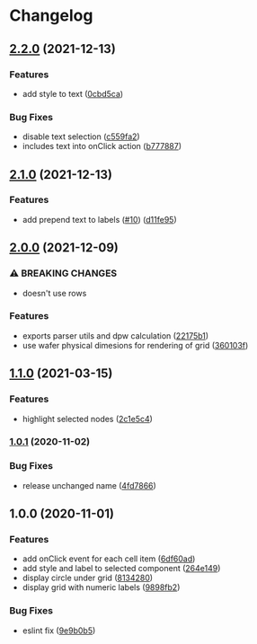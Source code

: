 # Changelog

## [2.2.0](https://www.github.com/zakodium/react-wafer/compare/v2.1.0...v2.2.0) (2021-12-13)


### Features

* add style to text ([0cbd5ca](https://www.github.com/zakodium/react-wafer/commit/0cbd5ca5fa1191341bf772ef85f595480e7f3e0c))


### Bug Fixes

* disable text selection ([c559fa2](https://www.github.com/zakodium/react-wafer/commit/c559fa22fc2f89f379b78f5cfe3162c8e855c039))
* includes text into onClick action ([b777887](https://www.github.com/zakodium/react-wafer/commit/b77788722e3385c01f8564b1beae9a1be00fafb5))

## [2.1.0](https://www.github.com/zakodium/react-wafer/compare/v2.0.0...v2.1.0) (2021-12-13)


### Features

* add prepend text to labels ([#10](https://www.github.com/zakodium/react-wafer/issues/10)) ([d11fe95](https://www.github.com/zakodium/react-wafer/commit/d11fe955c4ef3d89a1995525a1e35b6e0b3471bd))

## [2.0.0](https://www.github.com/zakodium/react-wafer/compare/v1.1.0...v2.0.0) (2021-12-09)


### ⚠ BREAKING CHANGES

* doesn't use rows

### Features

* exports parser utils and dpw calculation ([22175b1](https://www.github.com/zakodium/react-wafer/commit/22175b185eda948d3e5f470d51216a22992d871b))
* use wafer physical dimesions for rendering of grid ([360103f](https://www.github.com/zakodium/react-wafer/commit/360103f9b78d0df9b6e5c7a82ed9754f72f909b1))

## [1.1.0](https://www.github.com/zakodium/react-wafer/compare/v1.0.1...v1.1.0) (2021-03-15)


### Features

* highlight selected nodes ([2c1e5c4](https://www.github.com/zakodium/react-wafer/commit/2c1e5c4d4af34cf5b8cfe54d91880183bc59ee6c))

### [1.0.1](https://www.github.com/zakodium/react-wafer/compare/v1.0.0...v1.0.1) (2020-11-02)


### Bug Fixes

* release unchanged name ([4fd7866](https://www.github.com/zakodium/react-wafer/commit/4fd7866c2328b7898360ae30fecbe2610facd574))

## 1.0.0 (2020-11-01)


### Features

* add onClick event for each cell item ([6df60ad](https://www.github.com/zakodium/react-wafer/commit/6df60adc632117d184fcc441e30cd01c4d5819cd))
* add style and label to selected component ([264e149](https://www.github.com/zakodium/react-wafer/commit/264e149ed1a33d2b6fa06dff00811034a6484591))
* display circle under grid ([8134280](https://www.github.com/zakodium/react-wafer/commit/8134280dac3f95296f85e3625fad978c584f4775))
* display grid with numeric labels ([9898fb2](https://www.github.com/zakodium/react-wafer/commit/9898fb284a82c3e35b095cfba4f32b43c01ca0b8))


### Bug Fixes

* eslint fix ([9e9b0b5](https://www.github.com/zakodium/react-wafer/commit/9e9b0b5269d07b8fae3d4cf9b955a80091d9391a))
